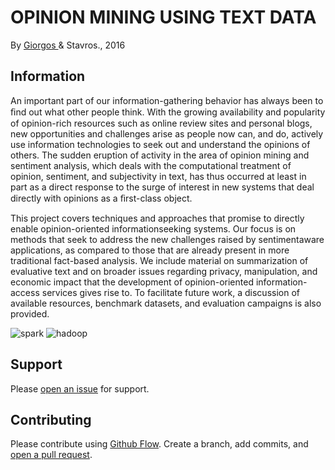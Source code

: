# OPINION MINING USING TEXT DATA 

By [Giorgos ](https://gr.linkedin.com/in/george-zafaras-ab71a451) & Stavros., 2016        

## Information

An important part of our information-gathering behavior has always been to ﬁnd out what other people think. With the growing availability and popularity of opinion-rich resources such as online review sites and personal blogs, new opportunities and challenges arise as people now can, and do, actively use information technologies to seek out and understand the opinions of others. The sudden eruption of activity in the area of opinion mining and sentiment analysis, which deals with the computational treatment of opinion, sentiment, and subjectivity in text, has thus occurred at least in part as a direct response to the surge of interest in new systems that deal directly with opinions as a ﬁrst-class object.

This project covers techniques and approaches that promise to directly enable opinion-oriented informationseeking systems. Our focus is on methods that seek to address the new challenges raised by sentimentaware applications, as compared to those that are already present in more traditional fact-based analysis. We include material on summarization of evaluative text and on broader issues regarding privacy, manipulation, and economic impact that the development of opinion-oriented information-access services gives rise to. To facilitate future work, a discussion of available resources, benchmark datasets, and evaluation campaigns is also provided.

![spark](https://media.licdn.com/mpr/mpr/AAEAAQAAAAAAAAV0AAAAJDQ0MDdlNjNhLTM0YzAtNGJjNy1hZTI1LWY0NDQ5ZjRmY2YwOA.png)
![hadoop](http://spark.apache.org/images/hadoop.jpg)

## Support

Please [open an issue](https://github.com/fraction/readme-boilerplate/issues/new) for support.

## Contributing

Please contribute using [Github Flow](https://guides.github.com/introduction/flow/). Create a branch, add commits, and [open a pull request](https://github.com/fraction/readme-boilerplate/compare/).
